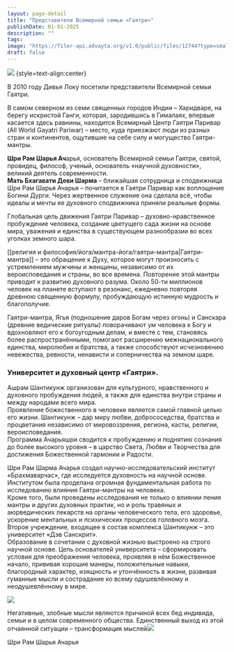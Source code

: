 ```yaml
---
layout: page-detail
title: "Представители Всемирной семьи «Гаятри»"
publishDate: 01-01-2025
description: ""
tags:
image: "https://filer-api.advayta.org/v1.0/public/files/12744?type=small"
draft: false
---
```

[![](https://filer-api.advayta.org/v1.0/public/files/53716?size=medium)](https://filer-api.advayta.org/v1.0/public/files/53723?size=medium) {style=text-align:center}

В 2010 году Дивья Локу посетили представители Всемирной семьи Гаятри. 

В самом северном из семи священных городов Индии – Харидваре, на берегу искристой Ганги, которая, зародившись в Гималаях, впервые касается здесь равнины, находится Всемирный Центр Гаятри Паривар (All World Gayatri Pariwar) – место, куда приезжают люди из разных стран и континентов, ощутившие на себе силу и могущество Гаятри-мантры.

**Шри Рам Шарья Ач**арья, основатель Всемирной семьи Гаятри, святой, провидец, философ, ученый, основатель «научной духовности», великий деятель современности.\
**Мать Бхагавати Деви Шарма** – ближайшая сотрудница и сподвижница Шри Рам Шарья Ачарья – почитается в Гаятри Паривар как воплощение Богини Дурги. Через жертвенное служение она сделала всё, чтобы идеалы и мечты ее духовного сподвижника приняли реальные формы.

Глобальная цель движения Гаятри Паривар – духовно-нравственное пробуждение человека, создание цветущего сада жизни на основе мира, уважения и единства в существующем разнообразии во всех уголках земного шара.

[[религия и философия/йога/мантра-йога/гаятри-мантра|Гаятри-мантра]] – это обращение к Духу, которое могут произносить с устремлением мужчины и женщины, независимо от их вероисповедания и страны, во все времена. Повторение этой мантры приводит к развитию духовного разума. Около 50-ти миллионов человек на планете вступают в резонанс, ежедневно повторяя древнюю священную формулу, пробуждающую истинную мудрость и благополучие.

Гаятри-мантра, Ягья (подношение даров Богам через огонь) и Санскара (древние ведические ритуалы) поворачивают ум человека к Богу и вдохновляют его к богоугодным делам, и вместе с тем, становясь более распространёнными, помогают расширению межнационального единства, миролюбия и братства, а также способствуют исчезновению невежества, ревности, ненависти и соперничества на земном шаре.

### Университет и духовный центр «Гаятри».

Ашрам Шантикунж организован для культурного, нравственного и духовного пробуждения людей, а также для единства внутри страны и между народами всего мира.\
Проявление божественного в человеке является самой главной целью его жизни. Шантикунж – дар миру любви, добрососедства, братства и процветания независимо от мировоззрения, региона, касты, религии, вероисповедания.\
Программа Ачарьяшри сводится к пробуждению и поднятию сознания до более высокого уровня – в царство Света, Любви и Творчества для достижения Божественной гармонии и Радости.

Шри Рам Шарма Ачарья создал научно-исследовательский институт «Брахмаварчас», где исследуется духовность на научной основе. Институтом была проделана огромная фундаментальная работа по исследованию влияния Гаятри-мантры на человека.\
Кроме того, были проведены исследования не только о влиянии пения мантры и других духовных практик, но и роль травяных и аюрведических лекарств на органы человеческого тела, его здоровье, ускорение ментальных и психических процессов головного мозга.\
Второе учреждение, входящее в состав комплекса Шантикунж – это университет «Дэв Санскрит».\
Образование в сочетании с духовной жизнью выстроено на строго научной основе. Цель основателей университета – сформировать условия для преображения человека, проявляя в нём Божественное начало, прививая хорошие манеры, положительные навыки, благородный характер, изящность и утончённость в жизни, развивая гуманные мысли и сострадание ко всему одушевлённому и неодушевлённому в мире. 

![](https://filer-api.advayta.org/v1.0/public/files/60338?size=medium)

Негативные, злобные мысли являются причиной всех бед индивида, семьи и в целом современного общества. Единственный выход из этой отчаянной ситуации – трансформация мыслей![](https://filer-api.advayta.org/v1.0/public/files/60339?size=medium)

Шри Рам Шарья Ачарья
  
  
